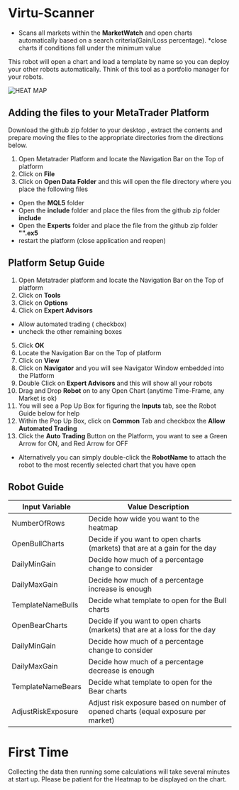 # Virtu-Scanner
* Scans all markets within the **MarketWatch** and open charts automatically based on a search criteria(Gain/Loss percentage).
*close charts if conditions fall under the minimum value 

This robot will open a chart and load a template by name so you can deploy your other robots automatically. Think of this tool as a portfolio manager for your robots.


![HEAT MAP](https://charts.mql5.com/20/171/btcusdt-m1-genesis-markets-lp.png)

## Adding the files to your MetaTrader Platform
Download the github zip folder to your desktop , extract the contents and prepare moving the files to the appropriate directories from the directions below.
1. Open Metatrader Platform and locate the Navigation Bar on the Top of platform
2. Click on **File**
3. Click on **Open Data Folder** and this will open the file directory where you place the following files
  * Open the **MQL5** folder
  * Open the **include** folder and place the files from the github zip folder **include** 
  * Open the **Experts** folder and place the file from the github zip folder **"".ex5** 
  * restart the platform (close application and reopen)
  
## Platform Setup Guide
1. Open Metatrader platform and locate the Navigation Bar on the Top of platform
2. Click on **Tools**
3. Click on **Options**
4. Click on **Expert Advisors**
  * Allow automated trading ( checkbox)
  * uncheck the other remaining boxes
5. Click **OK**
6. Locate the Navigation Bar on the Top of platform
7. Click on **View**
8. Click on **Navigator** and you will see Navigator Window embedded into the Platform
9. Double Click on **Expert Advisors** and this will show all your robots
10. Drag and Drop **Robot** on to any Open Chart (anytime Time-Frame, any Market is ok)
11. You will see a Pop Up Box for figuring the **Inputs** tab, see the Robot Guide below for help
12. Within the Pop Up Box, click on **Common** Tab and checkbox the **Allow Automated Trading**
13. Click the **Auto Trading** Button on the Platform, you want to see a Green Arrow for ON, and Red Arrow for OFF
  * Alternatively you can simply double-click the **RobotName** to attach the robot to the most recently selected chart that you have open
  
## Robot Guide 
| Input Variable | Value Description |
| ----------- | ----------- |
|NumberOfRows | Decide how wide you want to the heatmap|
|OpenBullCharts | Decide if you want to open charts (markets) that are at a gain for the day|
|DailyMinGain | Decide how much of a percentage change to consider |
|DailyMaxGain | Decide how much of a percentage increase is enough |
|TemplateNameBulls | Decide what template to open for the Bull charts |
|OpenBearCharts | Decide if you want to open charts (markets) that are at a loss for the day|
|DailyMinGain | Decide how much of a percentage change to consider |
|DailyMaxGain | Decide how much of a percentage decrease is enough |
|TemplateNameBears | Decide what template to open for the Bear charts |
|AdjustRiskExposure | Adjust risk exposure based on number of opened charts (equal exposure per market) |


# First Time
Collecting the data then running some calculations will take several minutes at start up. Please be patient for the Heatmap to be displayed on the chart. 







